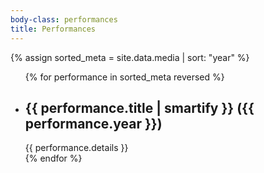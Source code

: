 ```yaml
---
body-class: performances
title: Performances
---
```


{% assign sorted_meta = site.data.media | sort: "year" %}
<ul>
{% for performance in sorted_meta reversed %}
<li><h2>{{ performance.title | smartify }} ({{ performance.year }})</h2>
	{{ performance.details }}
</li>
{% endfor %}
</ul>